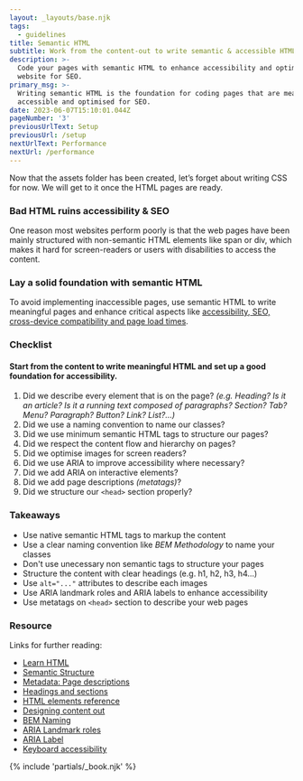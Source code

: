 ```yaml
---
layout: _layouts/base.njk
tags:
  - guidelines
title: Semantic HTML
subtitle: Work from the content-out to write semantic & accessible HTML.
description: >-
  Code your pages with semantic HTML to enhance accessibility and optimise your
  website for SEO.
primary_msg: >-
  Writing semantic HTML is the foundation for coding pages that are meaningful,
  accessible and optimised for SEO.
date: 2023-06-07T15:10:01.044Z
pageNumber: '3'
previousUrlText: Setup
previousUrl: /setup
nextUrlText: Performance
nextUrl: /performance
---
```


Now that the assets folder has been created, let’s forget about writing CSS for now. We will get to it once the HTML pages are ready.

### Bad HTML ruins accessibility & SEO

One reason most websites perform poorly is that the web pages have been mainly structured with non-semantic HTML elements like span or div, which makes it hard for screen-readers or users with disabilities to access the content.

### Lay a solid foundation with semantic HTML

To avoid implementing inaccessible pages, use semantic HTML to write meaningful pages and enhance critical aspects like [accessibility, SEO, cross-device compatibility and page load times](https://boagworld.com/dev/semantic-code-in-html/).
 
<h3>Checklist</h3>
<h4 class="[ subtitle ][ text-grey-color ]">Start from the content to write meaningful HTML and set up a good foundation for accessibility.</h4>
       
<ol class="[ special-list ][ special-list--checklist bg-white-color ]">       
  <li>Did we describe every element that is on the page? <em class="text-grey-color">(e.g. Heading? Is it an article? Is it a running text composed of paragraphs? Section? Tab? Menu? Paragraph? Button? Link? List?…)</em></li>
  <li>Did we use a naming convention to name our classes?</li>
  <li>Did we use minimum semantic HTML tags to structure our pages?</li>
  <li>Did we respect the content flow and hierarchy on pages?</li>
  <li>Did we optimise images for screen readers?</li>
  <li>Did we use ARIA to improve accessibility where necessary?</li>
  <li>Did we add ARIA on interactive elements?</li>
  <li>Did we add page descriptions <em>(metatags)</em>?</li>
  <li>Did we structure our <code class="code">&lt;head&gt;</code> section properly?</li>
 </ol>
      
 ### Takeaways

*   Use native semantic HTML tags to markup the content
*   Use a clear naming convention like _BEM Methodology_ to name your classes
*   Don't use unecessary non semantic tags to structure your pages
*   Structure the content with clear headings (e.g. h1, h2, h3, h4…)
*   Use `alt="..."` attributes to describe each images
*   Use ARIA landmark roles and ARIA labels to enhance accessibility
*   Use metatags on `<head>` section to describe your web pages
      
 <section class="[ resources ][ grid--4-5 grid ]" data-gap="gap">
          <div class="[ resources__links ][ flow ]">
            <h3>Resource</h3>
            <p>Links for further reading:</p>
            <ul class="[ content-list ][ content-list--links ]">
              <li><a href="https://web.dev/learn/html/">Learn HTML</a></li>
              <li><a href="https://webaim.org/techniques/semanticstructure/">Semantic Structure</a></li>
              <li><a href="https://www.htmhell.dev/tips/page-descriptions/">Metadata: Page descriptions</a></li>
              <li><a href="https://web.dev/learn/html/headings-and-sections/">Headings and sections</a></li>
              <li><a href="https://developer.mozilla.org/en-US/docs/Web/HTML/Element">HTML elements reference</a></li>
              <li><a href="https://stuffandnonsense.co.uk/transcending-css-revisited/chapter-4.html">Designing content out</a></li>
              <li><a href="https://getbem.com/naming/">BEM Naming</a></li>
              <li><a href="https://www.htmhell.dev/tips/landmarks/">ARIA Landmark roles</a></li>
              <li><a href="https://developer.mozilla.org/en-US/docs/Web/Accessibility/ARIA/Attributes/aria-label">ARIA Label</a></li>
              <li><a href="https://www.smashingmagazine.com/2022/11/guide-keyboard-accessibility-html-css-part1/">Keyboard accessibility</a></li>
            </ul>
           </div>
            {% include 'partials/_book.njk' %}
      </section>
